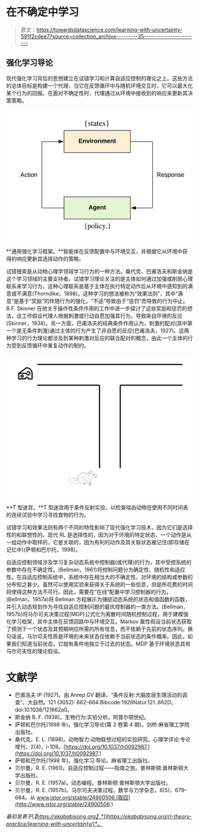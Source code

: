 # 在不确定中学习

> 原文：<https://towardsdatascience.com/learning-with-uncertainty-591f2cdee7?source=collection_archive---------35----------------------->

## 强化学习导论

现代强化学习背后的思想建立在试错学习和计算自适应控制的理论之上。这些方法的总体目标是构建一个代理，当它在反馈循环中与随机环境交互时，它可以最大化某个行为的回报。在面对不确定性时，代理通过从环境中接收到的响应来更新其决策策略。

![](img/c4d21e5460073b35e45d3a1320dfbd6d.png)

**通用强化学习框架。**智能体在反馈配置中与环境交互，并根据它从环境中获得的响应更新其选择动作的策略。

试错搜索是从动物心理学领域学习行为的一种方法。桑代克、巴甫洛夫和斯金纳是这个学习领域的主要支持者。试错学习理论关注的是主体如何通过加强或削弱心理联系来学习行为，这种心理联系是基于主体在执行特定动作后从环境中感知到的满意或不满意(Thorndike，1898)。这种学习的想法被称为“效果法则”，其中“满意”是基于“奖励”的伴随行为的强化，“不适”导致由于“惩罚”而导致的行为中止。B.F. Skinner 在他关于操作性条件作用的工作中进一步探讨了这些奖励和惩罚的想法，该工作假设代理人根据刺激或行动自愿加强其行为，导致来自环境的反应(Skinner，1938)。另一方面，巴甫洛夫的经典条件作用认为，刺激的配对(其中第一个是无条件刺激)通过主体的行为产生了非自愿的反应(巴甫洛夫，1927)。这两种学习的行为理论都涉及到某种刺激对反应的联合配对的概念，由此一个主体的行为受到反馈循环中重复动作的制约。

![](img/b51644b6d503580d1765d6848e2a48b1.png)

**T 型迷宫。**T 型迷宫用于条件反射实验，以检查啮齿动物在使用不同时间表的连续试验中学习寻找食物的行为。

试错学习和效果法则有两个不同的特性影响了现代强化学习技术，因为它们是选择性的和联想性的。现代 RL 是选择性的，因为对于环境的特定状态，一个动作是从一组动作中取样的，它是关联的，因为有利的动作及其关联状态被记住(即存储在记忆中)(萨顿和巴尔托，1998)。

自适应控制领域涉及学习复杂动态系统中控制器(或代理)的行为，其中受控系统的参数中存在不确定性。(Bellman，1961)将控制问题分为确定性、随机性和适应性。在自适应控制系统中，系统中存在相当大的不确定性，对环境的结构或参数的分布知之甚少。虽然可以使用实验来获得关于系统的一些信息，但是所花费的时间将使得这种方法不可行。因此，需要在“在线”配置中学习控制器的行为。(Bellman，1957a)将 Bellman 方程展示为捕捉动态系统的状态和值函数的函数，并引入动态规划作为寻找自适应控制问题的最优控制器的一类方法。(Bellman，1957b)将马尔可夫决策过程(MDP)公式化为离散时间随机控制过程，用于建模强化学习框架，其中主体在反馈回路中与环境交互。Markov 属性假设当前状态获取了预测下一个状态及其预期响应所需的所有信息，而不依赖于先前的状态序列。换句话说，马尔可夫性质是环境的未来状态仅依赖于当前状态的条件概率。因此，如果我们知道当前状态，它就有条件地独立于过去的状态。MDP 基于环境状态具有马尔可夫性的理论假设。

# 文献学

*   巴甫洛夫 IP (1927)。由 Anrep GV 翻译。“条件反射:大脑皮层生理活动的调查”。大自然。121 (3052): 662–664.Bibcode:1928Natur.121..662D。doi:10.1038/121662a0。
*   斯金纳 B. F. (1938)。生物行为:实验分析。阿普尔顿世纪。
*   萨顿和巴尔托(1998 年)。强化学习导论(第 2 卷第 4 期)。剑桥:麻省理工学院出版社。
*   桑代克，E. L. (1898)。动物智力:动物联想过程的实验研究。心理学评论:专论增刊，2(4)，i-109。[https://doi.org/10.1037/h0092987.](https://doi.org/10.1037/h0092987.)
*   萨顿和巴尔托(1998 年)。强化学习:导论。麻省理工出版社。
*   贝尔曼，R. E. (1961)。自适应控制过程——指南之旅。普林斯顿:普林斯顿大学出版社。
*   贝尔曼，R. E. (1957a)。动态编程。普林斯顿:普林斯顿大学出版社。
*   贝尔曼，R. E. (1957b)。马尔可夫决策过程。数学与力学杂志，6(5)，679–684。从 www.jstor.org/stable/24900506.[取回](http://www.jstor.org/stable/24900506.)

*最初发表于*[*【https://ekababisong.org】*](https://ekababisong.org/rl-theory-practice/learning-with-uncertainty/)*。*